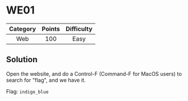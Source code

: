 # WE01

| Category | Points | Difficulty |
| :------: | :----: | :--------: |
| Web | 100 | Easy |

## Solution

Open the website, and do a Control-F (Command-F for MacOS users) to search for "flag", and we have it.

Flag: `indigo_blue`
